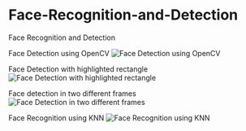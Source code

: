 # Face-Recognition-and-Detection
Face Recognition and Detection

Face Detection using OpenCV
![Face Detection using OpenCV](https://user-images.githubusercontent.com/22481474/203850222-20c095c6-8bbf-4db9-bfba-f1b94e9b78b8.PNG)

Face Detection with highlighted rectangle
![Face Detection with highlighted rectangle](https://user-images.githubusercontent.com/22481474/203850275-84812f1d-dd68-443e-b37b-5c0db075b506.png)

Face detection in two different frames
![Face Detection in two different frames](https://user-images.githubusercontent.com/22481474/203850326-8442ba6a-8fde-45bd-986c-c47bba737660.PNG)

Face Recognition using KNN
![Face Recognition using KNN](https://user-images.githubusercontent.com/22481474/203850579-afa84e6c-58d2-45a3-9be7-b1a3b6427c64.png)

